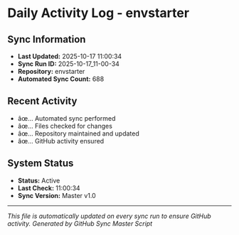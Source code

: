 ﻿# Daily Activity Log - envstarter

## Sync Information
- **Last Updated:** 2025-10-17 11:00:34
- **Sync Run ID:** 2025-10-17_11-00-34
- **Repository:** envstarter
- **Automated Sync Count:** 688

## Recent Activity
- âœ… Automated sync performed
- âœ… Files checked for changes
- âœ… Repository maintained and updated
- âœ… GitHub activity ensured

## System Status
- **Status:** Active
- **Last Check:** 11:00:34
- **Sync Version:** Master v1.0

---
*This file is automatically updated on every sync run to ensure GitHub activity.*
*Generated by GitHub Sync Master Script*
